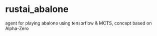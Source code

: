 # rustai_abalone
agent for playing abalone using tensorflow &amp; MCTS, concept based on Alpha-Zero
